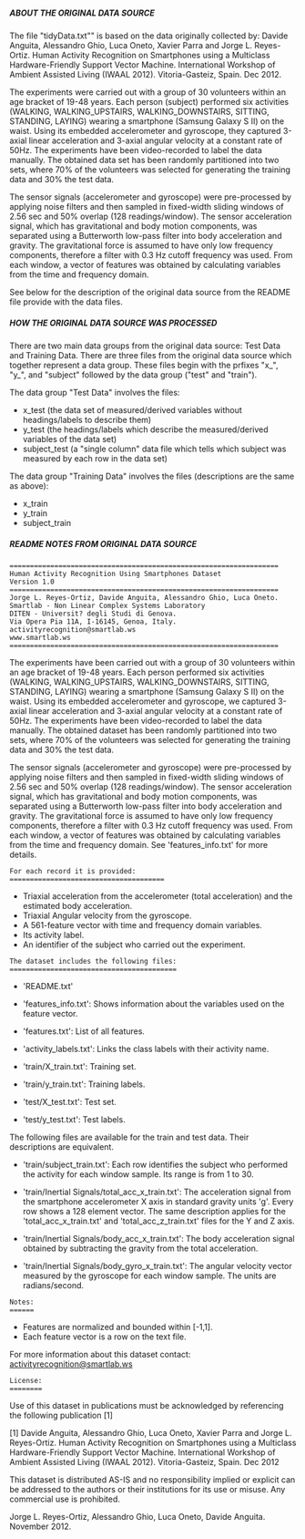 ##### ABOUT THE ORIGINAL DATA SOURCE

The file "tidyData.txt"" is based on the data originally collected by: Davide Anguita,
Alessandro Ghio, Luca Oneto, Xavier Parra and Jorge L. Reyes-Ortiz. Human Activity Recognition
on Smartphones using a Multiclass Hardware-Friendly Support Vector Machine. International Workshop
of Ambient Assisted Living (IWAAL 2012). Vitoria-Gasteiz, Spain. Dec 2012.

The experiments were carried out with a group of 30 volunteers within an age bracket of 19-48 years. 
Each person (subject) performed six activities (WALKING, WALKING_UPSTAIRS, WALKING_DOWNSTAIRS, SITTING,
STANDING, LAYING) wearing a smartphone (Samsung Galaxy S II) on the waist. Using its embedded 
accelerometer and gyroscope, they captured 3-axial linear acceleration and 3-axial angular velocity 
at a constant rate of 50Hz. The experiments have been video-recorded to label the data manually. 
The obtained data set has been randomly partitioned into two sets, where 70% of the volunteers 
was selected for generating the training data and 30% the test data. 

The sensor signals (accelerometer and gyroscope) were pre-processed by applying noise filters and then sampled 
in fixed-width sliding windows of 2.56 sec and 50% overlap (128 readings/window). The sensor acceleration signal, 
which has gravitational and body motion components, was separated using a Butterworth low-pass filter into body acceleration and gravity. The gravitational force is assumed to have only low frequency components, therefore 
a filter with 0.3 Hz cutoff frequency was used. From each window, a vector of features was obtained by 
calculating variables from the time and frequency domain.

See below for the description of the original data source from the 
README file provide with the data files.


##### HOW THE ORIGINAL DATA SOURCE WAS PROCESSED

There are two main data groups from the original data source: Test Data and Training Data.  There are three files from the original data source which together represent a data group.  These files begin with the prfixes "x_", "y_", and "subject" followed by the data group ("test" and "train").

The data group "Test Data" involves the files:

- x_test (the data set of measured/derived variables without headings/labels to describe them)
- y_test (the headings/labels which describe the measured/derived variables of the data set)
- subject_test (a "single column" data file which tells which subject was measured by each row in the data set)

The data group "Training Data" involves the files (descriptions are the same as above):

- x_train
- y_train
- subject_train


##### README NOTES FROM ORIGINAL DATA SOURCE
```
==================================================================
Human Activity Recognition Using Smartphones Dataset
Version 1.0
==================================================================
Jorge L. Reyes-Ortiz, Davide Anguita, Alessandro Ghio, Luca Oneto.
Smartlab - Non Linear Complex Systems Laboratory
DITEN - Universit? degli Studi di Genova.
Via Opera Pia 11A, I-16145, Genoa, Italy.
activityrecognition@smartlab.ws
www.smartlab.ws
==================================================================
```
The experiments have been carried out with a group of 30 volunteers within an age bracket of 19-48 years. Each person performed six activities (WALKING, WALKING_UPSTAIRS, WALKING_DOWNSTAIRS, SITTING, STANDING, LAYING) wearing a smartphone (Samsung Galaxy S II) on the waist. Using its embedded accelerometer and gyroscope, we captured 3-axial linear acceleration and 3-axial angular velocity at a constant rate of 50Hz. The experiments have been video-recorded to label the data manually. The obtained dataset has been randomly partitioned into two sets, where 70% of the volunteers was selected for generating the training data and 30% the test data. 

The sensor signals (accelerometer and gyroscope) were pre-processed by applying noise filters and then sampled in fixed-width sliding windows of 2.56 sec and 50% overlap (128 readings/window). The sensor acceleration signal, which has gravitational and body motion components, was separated using a Butterworth low-pass filter into body acceleration and gravity. The gravitational force is assumed to have only low frequency components, therefore a filter with 0.3 Hz cutoff frequency was used. From each window, a vector of features was obtained by calculating variables from the time and frequency domain. See 'features_info.txt' for more details. 

```
For each record it is provided:
======================================
```
- Triaxial acceleration from the accelerometer (total acceleration) and the estimated body acceleration.
- Triaxial Angular velocity from the gyroscope. 
- A 561-feature vector with time and frequency domain variables. 
- Its activity label. 
- An identifier of the subject who carried out the experiment.

```
The dataset includes the following files:
=========================================
```
- 'README.txt'

- 'features_info.txt': Shows information about the variables used on the feature vector.

- 'features.txt': List of all features.

- 'activity_labels.txt': Links the class labels with their activity name.

- 'train/X_train.txt': Training set.

- 'train/y_train.txt': Training labels.

- 'test/X_test.txt': Test set.

- 'test/y_test.txt': Test labels.

The following files are available for the train and test data. Their descriptions are equivalent. 

- 'train/subject_train.txt': Each row identifies the subject who performed the activity for each window sample. Its range is from 1 to 30. 

- 'train/Inertial Signals/total_acc_x_train.txt': The acceleration signal from the smartphone accelerometer X axis in standard gravity units 'g'. Every row shows a 128 element vector. The same description applies for the 'total_acc_x_train.txt' and 'total_acc_z_train.txt' files for the Y and Z axis. 

- 'train/Inertial Signals/body_acc_x_train.txt': The body acceleration signal obtained by subtracting the gravity from the total acceleration. 

- 'train/Inertial Signals/body_gyro_x_train.txt': The angular velocity vector measured by the gyroscope for each window sample. The units are radians/second. 

```
Notes: 
======
```
- Features are normalized and bounded within [-1,1].
- Each feature vector is a row on the text file.

For more information about this dataset contact: activityrecognition@smartlab.ws

```
License:
========
```
Use of this dataset in publications must be acknowledged by referencing the following publication [1] 

[1] Davide Anguita, Alessandro Ghio, Luca Oneto, Xavier Parra and Jorge L. Reyes-Ortiz. Human Activity Recognition on Smartphones using a Multiclass Hardware-Friendly Support Vector Machine. International Workshop of Ambient Assisted Living (IWAAL 2012). Vitoria-Gasteiz, Spain. Dec 2012

This dataset is distributed AS-IS and no responsibility implied or explicit can be addressed to the authors or their institutions for its use or misuse. Any commercial use is prohibited.

Jorge L. Reyes-Ortiz, Alessandro Ghio, Luca Oneto, Davide Anguita. November 2012.
